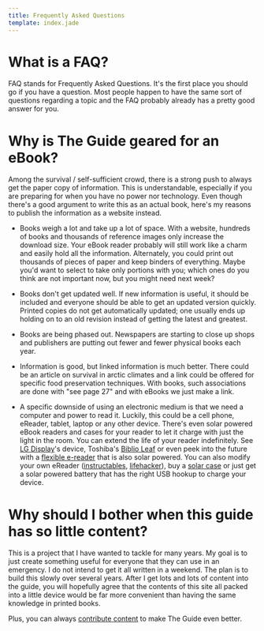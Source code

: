 ```yaml
---
title: Frequently Asked Questions
template: index.jade
---
```


What is a FAQ?
==============

FAQ stands for Frequently Asked Questions.  It's the first place you should go if you have a question.  Most people happen to have the same sort of questions regarding a topic and the FAQ probably already has a pretty good answer for you.


Why is The Guide geared for an eBook?
=====================================

Among the survival / self-sufficient crowd, there is a strong push to always get the paper copy of information.  This is understandable, especially if you are preparing for when you have no power nor technology.  Even though there's a good argument to write this as an actual book, here's my reasons to publish the information as a website instead.

* Books weigh a lot and take up a lot of space.  With a website, hundreds of books and thousands of reference images only increase the download size.  Your eBook reader probably will still work like a charm and easily hold all the information.  Alternately, you could print out thousands of pieces of paper and keep binders of everything.  Maybe you'd want to select to take only portions with you; which ones do you think are not important now, but you might need next week?

* Books don't get updated well.  If new information is useful, it should be included and everyone should be able to get an updated version quickly.  Printed copies do not get automatically updated; one usually ends up holding on to an old revision instead of getting the latest and greatest.

* Books are being phased out.  Newspapers are starting to close up shops and publishers are putting out fewer and fewer physical books each year.

* Information is good, but linked information is much better.  There could be an article on survival in arctic climates and a link could be offered for specific food preservation techniques.  With books, such associations are done with "see page 27" and with eBooks we just make a link.

* A specific downside of using an electronic medium is that we need a computer and power to read it.  Luckily, this could be a cell phone, eReader, tablet, laptop or any other device.  There's even solar powered eBook readers and cases for your reader to let it charge with just the light in the room.  You can extend the life of your reader indefinitely.  See [LG Display]'s device, Toshiba's [Biblio Leaf] or even peek into the future with a [flexible e-reader] that is also solar powered.  You can also modify your own eReader ([instructables], [lifehacker]), buy a [solar case] or just get a solar powered battery that has the right USB hookup to charge your device.

[LG Display]: http://www.oled-display.net/solar-cell-e-book-from-lg-display/
[Biblio Leaf]: http://www.engadget.com/2010/10/19/kddi-tacks-solar-panel-onto-biblio-leaf-sp02-e-reader/
[flexible e-reader]: http://news.discovery.com/tech/flexible-e-reader-goes-unplugged-111103.html
[instructables]: http://www.instructables.com/id/Solar-charging-ereader/
[lifehacker]: http://lifehacker.com/5837718/make-your-ebook-reader-solar-powered
[solar case]: http://www.solarmio.com/en/solarkindlelightedcover.aspx

Why should I bother when this guide has so little content?
==========================================================

This is a project that I have wanted to tackle for many years.  My goal is to just create something useful for everyone that they can use in an emergency.  I do not intend to get it all written in a weekend.  The plan is to build this slowly over several years.  After I get lots and lots of content into the guide, you will hopefully agree that the contents of this site all packed into a little device would be far more convenient than having the same knowledge in printed books.

Plus, you can always [contribute content](contact.html) to make The Guide even better.
